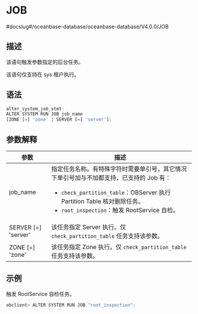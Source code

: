 JOB 
========================
#docslug#/oceanbase-database/oceanbase-database/V4.0.0/JOB


描述 
-----------------------

该语句触发参数指定的后台任务。

该语句仅支持在 sys 租户执行。

语法 
-----------------------

```javascript
alter_system_job_stmt:
ALTER SYSTEM RUN JOB job_name
[ZONE [=] 'zone' | SERVER [=] 'server'];
```



参数解释 
-------------------------



|        **参数**         |                                                                                                                           **描述**                                                                                                                            |
|-----------------------|-------------------------------------------------------------------------------------------------------------------------------------------------------------------------------------------------------------------------------------------------------------|
| job_name              | 指定任务名称。有特殊字符时需要单引号，其它情况下单引号加与不加都支持，已支持的 Job 有： <ul><li> `check_partition_table`：OBServer 执行 Partition Table 核对删除任务。</li>   <li> `root_inspection`：触发 RootService 自检。</li></ul>    |
| SERVER \[=\] 'server' | 该任务指定 Server 执行。仅 `check_partition_table` 任务支持该参数。                                                                                                                                                                                         |
| ZONE \[=\] 'zone'     | 该任务指定 Zone 执行。仅 `check_partition_table` 任务支持该参数。                                                                                                                                                                                           |



示例 
-----------------------

触发 RootService 自检任务。

```javascript
obclient> ALTER SYSTEM RUN JOB "root_inspection";
```


